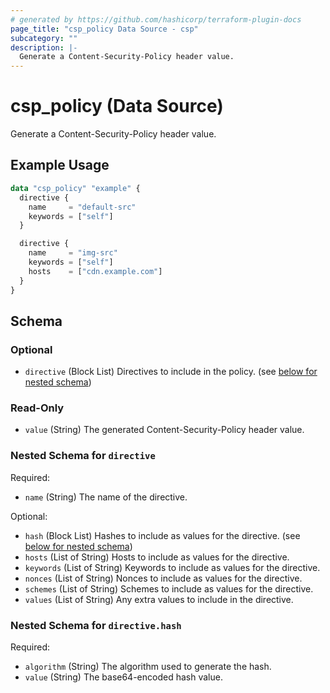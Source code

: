 ```yaml
---
# generated by https://github.com/hashicorp/terraform-plugin-docs
page_title: "csp_policy Data Source - csp"
subcategory: ""
description: |-
  Generate a Content-Security-Policy header value.
---
```


# csp_policy (Data Source)

Generate a Content-Security-Policy header value.

## Example Usage

```terraform
data "csp_policy" "example" {
  directive {
    name     = "default-src"
    keywords = ["self"]
  }

  directive {
    name     = "img-src"
    keywords = ["self"]
    hosts    = ["cdn.example.com"]
  }
}
```

<!-- schema generated by tfplugindocs -->
## Schema

### Optional

- `directive` (Block List) Directives to include in the policy. (see [below for nested schema](#nestedblock--directive))

### Read-Only

- `value` (String) The generated Content-Security-Policy header value.

<a id="nestedblock--directive"></a>
### Nested Schema for `directive`

Required:

- `name` (String) The name of the directive.

Optional:

- `hash` (Block List) Hashes to include as values for the directive. (see [below for nested schema](#nestedblock--directive--hash))
- `hosts` (List of String) Hosts to include as values for the directive.
- `keywords` (List of String) Keywords to include as values for the directive.
- `nonces` (List of String) Nonces to include as values for the directive.
- `schemes` (List of String) Schemes to include as values for the directive.
- `values` (List of String) Any extra values to include in the directive.

<a id="nestedblock--directive--hash"></a>
### Nested Schema for `directive.hash`

Required:

- `algorithm` (String) The algorithm used to generate the hash.
- `value` (String) The base64-encoded hash value.
